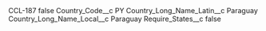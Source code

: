 <?xml version="1.0" encoding="UTF-8"?>
<CustomMetadata xmlns="http://soap.sforce.com/2006/04/metadata" xmlns:xsi="http://www.w3.org/2001/XMLSchema-instance" xmlns:xsd="http://www.w3.org/2001/XMLSchema">
    <label>CCL-187</label>
    <protected>false</protected>
    <values>
        <field>Country_Code__c</field>
        <value xsi:type="xsd:string">PY</value>
    </values>
    <values>
        <field>Country_Long_Name_Latin__c</field>
        <value xsi:type="xsd:string">Paraguay</value>
    </values>
    <values>
        <field>Country_Long_Name_Local__c</field>
        <value xsi:type="xsd:string">Paraguay</value>
    </values>
    <values>
        <field>Require_States__c</field>
        <value xsi:type="xsd:boolean">false</value>
    </values>
</CustomMetadata>
